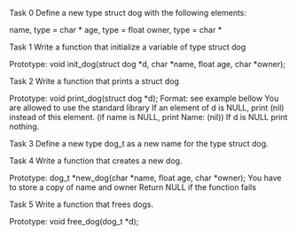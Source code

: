 Task 0 Define a new type struct dog with the following elements:

name, type = char *
age, type = float
owner, type = char *

Task 1 Write a function that initialize a variable of type struct dog

Prototype: void init_dog(struct dog *d, char *name, float age, char *owner);

Task 2 Write a function that prints a struct dog

Prototype: void print_dog(struct dog *d);
Format: see example bellow
You are allowed to use the standard library
If an element of d is NULL, print (nil) instead of this element. (if name is NULL, print Name: (nil))
If d is NULL print nothing.

Task 3 Define a new type dog_t as a new name for the type struct dog.

Task 4 Write a function that creates a new dog.

Prototype: dog_t *new_dog(char *name, float age, char *owner);
You have to store a copy of name and owner
Return NULL if the function fails

Task 5 Write a function that frees dogs.

Prototype: void free_dog(dog_t *d);
